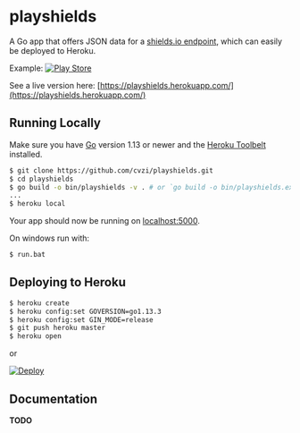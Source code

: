 
# playshields

A Go app that offers JSON data for a [shields.io endpoint](https://shields.io/endpoint), which can easily be deployed to Heroku.

Example: [![Play Store](https://img.shields.io/endpoint?color=green&label=Store&logo=google-play&logoColor=green&url=https%3A%2F%2Fplayshields.herokuapp.com%2Fplay%3Fi%3Dcom.github.cvzi.screenshottile%26m%3D%24rating%2520%25E2%25AD%2590%2520v%24version%2520)](https://play.google.com/store/apps/details?id=com.github.cvzi.screenshottile)

See a live version here: [https://playshields.herokuapp.com/](https://playshields.herokuapp.com/)

## Running Locally

Make sure you have [Go](http://golang.org/doc/install) version 1.13 or newer and the [Heroku Toolbelt](https://toolbelt.heroku.com/) installed.

```sh
$ git clone https://github.com/cvzi/playshields.git
$ cd playshields
$ go build -o bin/playshields -v . # or `go build -o bin/playshields.exe -v .` in git bash
...
$ heroku local
```

Your app should now be running on [localhost:5000](http://localhost:5000/).

On windows run with:

```sh
$ run.bat
```

## Deploying to Heroku

```sh
$ heroku create
$ heroku config:set GOVERSION=go1.13.3
$ heroku config:set GIN_MODE=release
$ git push heroku master
$ heroku open
```

or

[![Deploy](https://www.herokucdn.com/deploy/button.png)](https://heroku.com/deploy)


## Documentation

**TODO**
